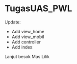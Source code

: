 # TugasUAS_PWL

Update:
  - Add view_home
  - Add view_mobil
  - Add controller
  - Add index

Lanjut besok Mas Lilik
